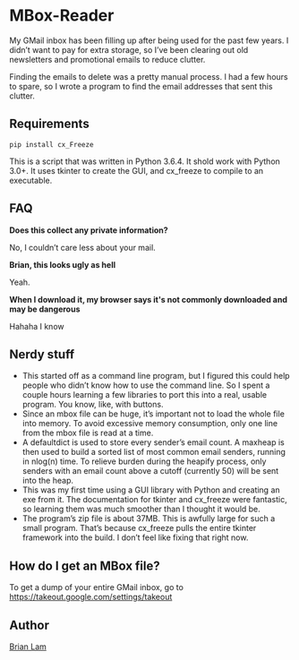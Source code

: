 # MBox-Reader
My GMail inbox has been filling up after being used for the past few years. I didn’t want to pay for extra storage, so I’ve been clearing out old newsletters and promotional emails to reduce clutter.

Finding the emails to delete was a pretty manual process. I had a few hours to spare, so I wrote a program to find the email addresses that sent this clutter.

## Requirements
```
pip install cx_Freeze
```
This is a script that was written in Python 3.6.4. It shold work with Python 3.0+. It uses tkinter to create the GUI, and cx_freeze to compile to an executable.

## FAQ
**Does this collect any private information?**

No, I couldn’t care less about your mail. 

**Brian, this looks ugly as hell**

Yeah. 

**When I download it, my browser says it's not commonly downloaded and may be dangerous**

Hahaha I know 

## Nerdy stuff
* This started off as a command line program, but I figured this could help people who didn’t know how to use the command line. So I spent a couple hours learning a few libraries to port this into a real, usable program. You know, like, with buttons.
* Since an mbox file can be huge, it’s important not to load the whole file into memory. To avoid excessive memory consumption, only one line from the mbox file is read at a time.
* A defaultdict is used to store every sender’s email count. A maxheap is then used to build a sorted list of most common email senders, running in nlog(n) time. To relieve burden during the heapify process, only senders with an email count above a cutoff (currently 50) will be sent into the heap.
* This was my first time using a GUI library with Python and creating an exe from it. The documentation for tkinter and cx_freeze were fantastic, so learning them was much smoother than I thought it would be.
* The program’s zip file is about 37MB. This is awfully large for such a small program. That’s because cx_freeze pulls the entire tkinter framework into the build. I don’t feel like fixing that right now.

## How do I get an MBox file?
To get a dump of your entire GMail inbox, go to https://takeout.google.com/settings/takeout

## Author
[Brian Lam](http://www.brianlam.me)
